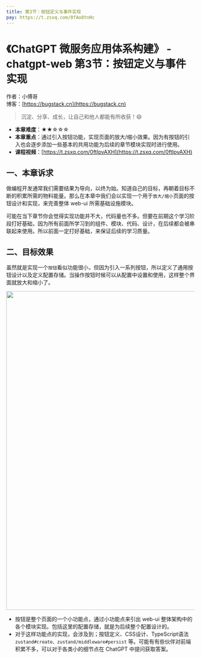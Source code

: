 ```yaml
---
title: 第3节：按钮定义与事件实现
pay: https://t.zsxq.com/0fAo8tnHc
---
```


# 《ChatGPT 微服务应用体系构建》 - chatgpt-web 第3节：按钮定义与事件实现

作者：小傅哥
<br/>博客：[https://bugstack.cn](https://bugstack.cn)

>沉淀、分享、成长，让自己和他人都能有所收获！😄

- **本章难度**：★★☆☆☆
- **本章重点**：通过引入按钮功能，实现页面的放大/缩小效果。因为有按钮的引入也会逐步添加一些基本的共用功能为后续的章节模块实现时进行使用。
- **课程视频**：[https://t.zsxq.com/0ftIpvAXH](https://t.zsxq.com/0ftIpvAXH)

## 一、本章诉求

做编程开发通常我们需要结果为导向，以终为始。知道自己的目标，再朝着目标不断的积累所需的物料能量。那么在本章中我们会以实现一个用于`放大/缩小`页面的按钮设计和实现，来完善整体 web-ui 所需基础设施模块。

可能在当下章节你会觉得实现功能并不大，代码量也不多。但要在前期这个学习阶段打好基础，因为所有前面所学习到的组件、模块、代码、设计，在后续都会被串联起来使用。所以前面一定打好基础，来保证后续的学习质量。

## 二、目标效果

虽然就是实现一个`按钮`看似功能很小，但因为引入一系列按钮，所以定义了通用按钮设计以及定义配置存储。当操作按钮时候可以从配置中设置和使用，这样整个界面就放大和缩小了。

<div align="center">
    <img src="https://bugstack.cn/images/article/project/chatgpt/chatgpt-web-03-01.png?raw=true" width="850px">
</div>

- 按钮是整个页面的一个小功能点，通过小功能点来引出 web-ui 整体架构中的各个模块实现。包括这里的配置存储，就是为后续整个配置设计的。
- 对于这样功能点的实现，会涉及到；按钮定义、CSS设计、TypeScript语法 `zustand#create、zustand/middleware#persist` 等。可能有有些伙伴对前端积累不多，可以对于各类小的细节点在 ChatGPT 中提问获取答案。